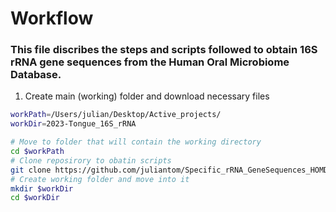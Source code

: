 # Workflow
### This file discribes the steps and scripts followed to obtain 16S rRNA gene sequences from the Human Oral Microbiome Database.
1. Create main (working) folder and download necessary files
```bash
workPath=/Users/julian/Desktop/Active_projects/
workDir=2023-Tongue_16S_rRNA

# Move to folder that will contain the working directory
cd $workPath
# Clone reposirory to obatin scripts
git clone https://github.com/juliantom/Specific_rRNA_GeneSequences_HOMD.git
# Create working folder and move into it
mkdir $workDir
cd $workDir
```
